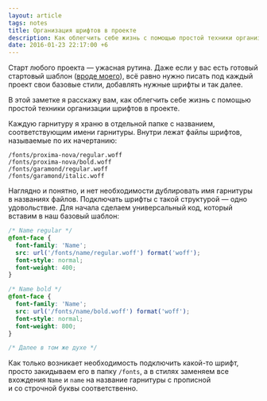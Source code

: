 ```yaml
---
layout: article
tags: notes
title: Организация шрифтов в проекте
description: Как облегчить себе жизнь с помощью простой техники организации шрифтов в проекте
date: 2016-01-23 22:17:00 +6
---
```

Старт любого проекта — ужасная рутина. Даже если у вас есть готовый стартовый шаблон ([вроде моего](https://github.com/andrew—r/startanul)), всё равно нужно писать под каждый проект свои базовые стили, добавлять нужные шрифты и так далее.

В этой заметке я расскажу вам, как облегчить себе жизнь с помощью простой техники организации шрифтов в проекте.

Каждую гарнитуру я храню в отдельной папке с названием, соответствующим имени гарнитуры. Внутри лежат файлы шрифтов, называемые по их начертанию:

```
/fonts/proxima-nova/regular.woff
/fonts/proxima-nova/bold.woff
/fonts/garamond/regular.woff
/fonts/garamond/italic.woff
```

Наглядно и понятно, и нет необходимости дублировать имя гарнитуры в названиях файлов. Подключать шрифты с такой структурой — одно удовольствие. Для начала сделаем универсальный код, который вставим в наш базовый шаблон:

```css
/* Name regular */
@font-face {
  font-family: 'Name';
  src: url('/fonts/name/regular.woff') format('woff');
  font-style: normal;
  font-weight: 400;
}

/* Name bold */
@font-face {
  font-family: 'Name';
  src: url('/fonts/name/bold.woff') format('woff');
  font-style: normal;
  font-weight: 800;
}

/* Далее в том же духе */
```

Как только возникает необходимость подключить какой-то шрифт, просто закидываем его в папку `/fonts`, а в стилях заменяем все вхождения `Name` и `name` на название гарнитуры с прописной и со строчной буквы соответственно.
